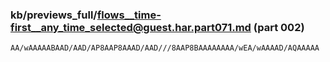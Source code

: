 ### kb/previews_full/flows__time-first__any_time_selected@guest.har.part071.md (part 002)

```md
AA/wAAAAABAAD/AAD/AP8AAP8AAAD/AAD///8AAP8BAAAAAAAA/wEA/wAAAAD/AQAAAAA
```

```

